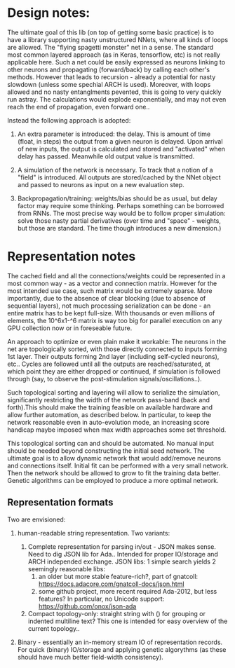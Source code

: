 # Design notes:

The ultimate goal of this lib (on top of getting some basic practice) is to have a 
library supporting nasty unstructured NNets, where all kinds of loops are allowed. The 
"flying spagetti monster" net in a sense. The standard most common layered approach (as 
in Keras, tensorflow, etc) is not really applicable here. Such a net could be easily 
expressed as neurons linking to other neurons and propagating (forward/back) by calling 
each other's methods. However that leads to recursion - already a potential for nasty 
slowdown (unless some spechial ARCH is used). Moreover, with loops allowed and no nasty 
entanglments pevented, this is going to very quickly run astray. The calculations would 
explode exponentially, and may not even reach the end of propagation, even forward one..

Instead the following approach is adopted:
1. An extra parameter is introduced: the delay. This is amount of time (float, in steps) 
the output from a given neuron is delayed. Upon arrival of new inputs, the output is 
calculated and stored and "activated" when delay has passed. Meanwhile old output value 
is transmitted.

2. A simulation of the network is necessary. To track that a notion of a "field" is 
introduced. All outputs are stored/cached by the NNet object and passed to neurons as 
input on a new evaluation step.

3. Backpropagation/training: weights/bias should be as usual, but delay factor may 
require some thinking. Perhaps something can be borrowed from RNNs. The most precise way 
would be to follow proper simulation: solve those nasty partial derivatives 
(over time and "space" - weights, but those are standard. The time though introduces a 
new dimension.)


# Representation notes

The cached field and all the connections/weights could be represented in a most common 
way - as a vector and connection matrix. However for the most intended use case, such 
matrix would be extremely sparse. More importantly, due to the absence of clear blocking 
(due to absence of sequential layers), not much processing serialization can be done  - 
an entire matrix has to be kept full-size. With thousands or even millions of elements, 
the 10^6x1-^6 matrix is way too big for parallel execution on any GPU collection now or 
in foreseable future.

An approach to optimize or even plain make it workable:
The neurons in the net are topologically sorted, with those directly connected to inputs 
forming 1st layer. Their outputs forming 2nd layer (including self-cycled neurons), etc.. 
Cycles are followed until all the outputs are reached/saturated, at which point they are 
either dropped or continued, if simulation is followed through (say, to observe the 
post-stimulation signals/oscillations..). 

Such topological sorting and layering will allow to serialize the simulation, 
significantly restricting the width of the network pass-band (back and forth).This should 
make the training feasible on available hardware and allow further automation, as 
described below. In particular, to keep the network reasonable even in auto-evolution 
mode, an increasing score handicap maybe imposed when max width approaches some set 
threshold.

This topological sorting can and should be automated. No manual input should be needed 
beyond constructing the initial seed network.
The ultimate goal is to allow dynamic network that would add/remove neurons and 
connections itself. Initial fit can be performed with a very small network. Then the 
network should be allowed to grow to fit the training data better. Genetic algorithms can 
be employed to produce a more optimal network.

## Representation formats
Two are envisioned: 
1. human-readable string representation. Two variants:
    1. Complete representation for parsing in/out - JSON makes sense. Need to dig JSON lib for Ada..
    Intended for proper IO/storage and ARCH independed exchange.
    JSON libs: 1 simple search yields 2 seemingly reasonable libs:
        1. an older but more stable feature-rich?, part of gnatcoll: 
           https://docs.adacore.com/gnatcoll-docs/json.html
        2. some github project, more recent required Ada-2012, but less features? 
           In particular, no Unicode support:  https://github.com/onox/json-ada
    2. Compact topology-only: straight string with () for grouping or indented multiline text?
    This one is intended for easy overview of the current topology..

2.  Binary - essentially an in-memory stream IO of representation records. 
    For quick (binary) IO/storage and applying genetic algorythms 
    (as these should have much better field-width consistency).
